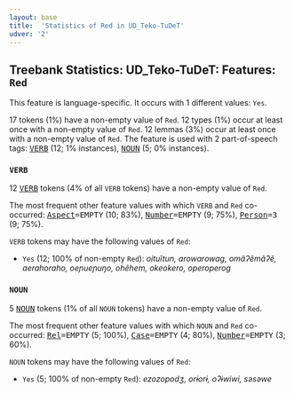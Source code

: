 ```yaml
---
layout: base
title:  'Statistics of Red in UD_Teko-TuDeT'
udver: '2'
---
```


## Treebank Statistics: UD_Teko-TuDeT: Features: `Red`

This feature is language-specific.
It occurs with 1 different values: `Yes`.

17 tokens (1%) have a non-empty value of `Red`.
12 types (1%) occur at least once with a non-empty value of `Red`.
12 lemmas (3%) occur at least once with a non-empty value of `Red`.
The feature is used with 2 part-of-speech tags: <tt><a href="eme_tudet-pos-VERB.html">VERB</a></tt> (12; 1% instances), <tt><a href="eme_tudet-pos-NOUN.html">NOUN</a></tt> (5; 0% instances).

### `VERB`

12 <tt><a href="eme_tudet-pos-VERB.html">VERB</a></tt> tokens (4% of all `VERB` tokens) have a non-empty value of `Red`.

The most frequent other feature values with which `VERB` and `Red` co-occurred: <tt><a href="eme_tudet-feat-Aspect.html">Aspect</a></tt><tt>=EMPTY</tt> (10; 83%), <tt><a href="eme_tudet-feat-Number.html">Number</a></tt><tt>=EMPTY</tt> (9; 75%), <tt><a href="eme_tudet-feat-Person.html">Person</a></tt><tt>=3</tt> (9; 75%).

`VERB` tokens may have the following values of `Red`:

* `Yes` (12; 100% of non-empty `Red`): <em>oituĩtun, arowarowag, omãʔẽmãʔẽ, aerahoraho, oeɲueɲuŋo, ohẽhem, okeokero, operoperog</em>

### `NOUN`

5 <tt><a href="eme_tudet-pos-NOUN.html">NOUN</a></tt> tokens (1% of all `NOUN` tokens) have a non-empty value of `Red`.

The most frequent other feature values with which `NOUN` and `Red` co-occurred: <tt><a href="eme_tudet-feat-Rel.html">Rel</a></tt><tt>=EMPTY</tt> (5; 100%), <tt><a href="eme_tudet-feat-Case.html">Case</a></tt><tt>=EMPTY</tt> (4; 80%), <tt><a href="eme_tudet-feat-Number.html">Number</a></tt><tt>=EMPTY</tt> (3; 60%).

`NOUN` tokens may have the following values of `Red`:

* `Yes` (5; 100% of non-empty `Red`): <em>ezozopodʒ, orɨorɨ, oʔɨwiwi, səsəwe</em>

